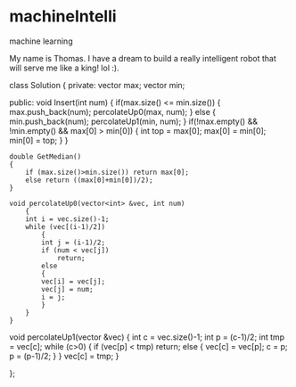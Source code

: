 # machineIntelli
machine learning

My name is Thomas. I have a dream to build a really intelligent robot that will serve me like a king! lol :).

class Solution {
private:
    vector<int> max;
    vector<int> min;
    
public:
    void Insert(int num)
    {
        if(max.size() <= min.size())
            {
            max.push_back(num);
        	percolateUp0(max, num);
        } 
        else
            {
            min.push_back(num);
        	percolateUp1(min, num);
        }
        if(!max.empty() && !min.empty() && max[0] > min[0])
        {
            int top = max[0];
            max[0] = min[0];
            min[0] = top;
        }
    }

    double GetMedian()
    { 
    	if (max.size()>min.size()) return max[0];
        else return ((max[0]+min[0])/2);
    }
    
    void percolateUp0(vector<int> &vec, int num)
        {
        int i = vec.size()-1;
        while (vec[(i-1)/2])
            {
            int j = (i-1)/2;
            if (num < vec[j]) 
                return;
            else
            {
            vec[i] = vec[j];
            vec[j] = num;
            i = j;
        	}
        }     
    }
    
   void percolateUp1(vector<int> &vec)
        {
        int c = vec.size()-1;
        int p = (c-1)/2;
        int tmp = vec[c];
        while (c>0)
            {
            if (vec[p] < tmp) 
                return;
            else
            {
            vec[c] = vec[p];
            c = p;
            p = (p-1)/2;
        	}
        }
        vec[c] = tmp;
    }

};
